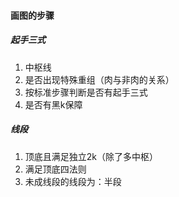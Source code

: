 #### 画图的步骤
##### 起手三式
1. 中枢线
2. 是否出现特殊重组（肉与非肉的关系）
3. 按标准步骤判断是否有起手三式
4. 是否有黑k保障
##### 线段
1. 顶底且满足独立2k（除了多中枢）
2. 满足顶底四法则
3. 未成线段的线段为：半段
